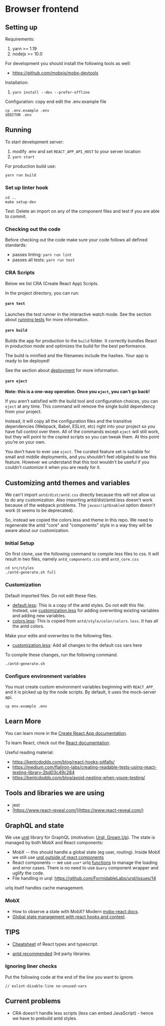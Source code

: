 # Browser frontend

## Setting up

Requirements:

1. yarn >= 1.19
1. nodejs >= 10.0

For development you should install the following tools as well:

+ https://github.com/mobxjs/mobx-devtools

Installation:

1. `yarn install --dev --prefer-offline`

Configuration: copy end edit the .env.example file

    cp .env.example .env
    $EDITOR .env

## Running

To start development server:

1. modify .env and set `REACT_APP_API_HOST` to your server location
1. `yarn start`

For production build use:

    yarn run build

### Set up linter hook

    cd ..
    make setup-dev

Test: Delete an import on any of the component files and test if you are able to commit.

### Checking out the code

Before checking out the code make sure your code follows all defined standards:

+ passes linting: `yarn run lint`
+ passes all tests: `yarn run test`

### CRA Scripts

Below we list CRA (Create React App) Scripts.

In the project directory, you can run:

#### `yarn test`

Launches the test runner in the interactive watch mode.
See the section about [running tests](https://facebook.github.io/create-react-app/docs/running-tests) for more information.

#### `yarn build`

Builds the app for production to the `build` folder.
It correctly bundles React in production mode and optimizes the build for the best performance.

The build is minified and the filenames include the hashes.
Your app is ready to be deployed!

See the section about [deployment](https://facebook.github.io/create-react-app/docs/deployment) for more information.

#### `yarn eject`

**Note: this is a one-way operation. Once you `eject`, you can’t go back!**

If you aren’t satisfied with the build tool and configuration choices, you can `eject` at any time. This command will remove the single build dependency from your project.

Instead, it will copy all the configuration files and the transitive dependencies (Webpack, Babel, ESLint, etc) right into your project so you have full control over them. All of the commands except `eject` will still work, but they will point to the copied scripts so you can tweak them. At this point you’re on your own.

You don’t have to ever use `eject`. The curated feature set is suitable for small and middle deployments, and you shouldn’t feel obligated to use this feature. However we understand that this tool wouldn’t be useful if you couldn’t customize it when you are ready for it.


## Customizing antd themes and variables

We can't import `antd/dist/antd.css` directly because this will not allow us to do any customization. Also importing antd/dist/antd.less doesn't work because of the webpack problems. The `javascriptEnabled` option doesn't work (it seems to be deprecated).

So, instead we copied the colors.less and theme in this repo. We need to regenerate the antd "core" and "components" style in a way they will be aware about our customization.

### Initial Setup

On first clone, use the following command to compile less files to css. It will result in two files, namely  `antd_components.css` and `antd_core.css`

    cd src/styles
    ./antd-generate.sh full

### Customization

Default imported files. Do not edit these files.

+ [default.less](src/styles/themes/default.less): This is a copy of the antd styles. Do not edit this file. Instead, use [customization.less](src/styles/themes/customization.less) for adding overwriting existing variables and adding new variables.
+ [colors.less](src/styles/colors.less): This is copied from `antd/style/color/colors.less`. It has all the antd colors.

Make your edits and overwrites to the following files.

+ [customization.less](src/styles/themes/customization.less): Add all changes to the default css vars here

To compile these changes, run the following command.

    ./antd-generate.sh


### Configure environment variables

You must create custom environment variables beginning with `REACT_APP_` and it is picked up by the node scripts. By default, it uses the mock-server api.

    cp env.example .env


## Learn More

You can learn more in the [Create React App documentation](https://facebook.github.io/create-react-app/docs/getting-started).

To learn React, check out the [React documentation](https://reactjs.org/).

Useful reading material:

+ https://kentcdodds.com/blog/react-hooks-pitfalls/
+ https://medium.com/flatiron-labs/creating-readable-tests-using-react-testing-library-2bd03c49c284
+ https://kentcdodds.com/blog/avoid-nesting-when-youre-testing/

## Tools and libraries we are using

+ jest
+ [https://www.react-reveal.com/](https://www.react-reveal.com/)

## GraphQL and state

We use [urql](https://formidable.com/open-source/urql/docs) library for GraphQL (motivation: [Urql, Grown Up](https://formidable.com/blog/2019/urql-2019/)). The state is managed by both MobX and React components:

+ MobX -- this should handle a global state (eg user, routing). Inside MobX we still use [urql outside of react components](https://formidable.com/open-source/urql/docs/urql-outside-react/)
+ React components -- we use `use*` urlq [functions](https://github.com/FormidableLabs/urql/blob/master/README.md#queries) to manage the loading and error cases. There is no need to use `Query` component wrapper and uglify the code.
+ File handling in urql: https://github.com/FormidableLabs/urql/issues/14

urlq itself handles cache management.


### MobX

+ How to observe a state with MobX? Modern [mobx-react docs](https://mobx-react.js.org/observe-how).
+ [Global state management with react hooks and context](https://dev.to/vanderleisilva/global-state-management-with-react-hooks-and-context-5f6h).


## TIPS

+ [Cheatsheet](https://github.com/typescript-cheatsheets/react-typescript-cheatsheet) of React types and typescript.

+ [antd recommended](https://ant.design/docs/react/recommendation) 3rd party libraries.

### Ignoring liner checks

Put the following code at the end of the line you want to ignore.

    // eslint-disable-line no-unused-vars

## Current problems

+ CRA doesn't handle less scripts (less can embed JavaScript) - hence we have to prebuild antd styles.
